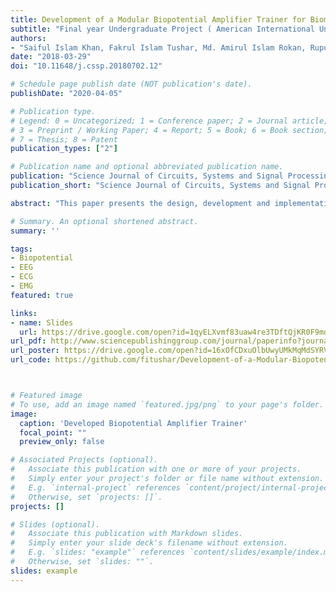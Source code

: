 ```yaml
---
title: Development of a Modular Biopotential Amplifier Trainer for Biomedical Instrumentation Laboratory Experiments
subtitle: "Final year Undergraduate Project ( American International University Bangladesh), Dean's Award for securing 2nd place out of 180 projects of Academic year 2016-2017."
authors:
- "Saiful Islam Khan, Fakrul Islam Tushar, Md. Amirul Islam Rokan, Rupu Chowdhury"
date: "2018-03-29"
doi: "10.11648/j.cssp.20180702.12"

# Schedule page publish date (NOT publication's date).
publishDate: "2020-04-05"

# Publication type.
# Legend: 0 = Uncategorized; 1 = Conference paper; 2 = Journal article;
# 3 = Preprint / Working Paper; 4 = Report; 5 = Book; 6 = Book section;
# 7 = Thesis; 8 = Patent
publication_types: ["2"]

# Publication name and optional abbreviated publication name.
publication: "Science Journal of Circuits, Systems and Signal Processing. Vol. 7, No. 2, 2018, pp. 48-59"
publication_short: "Science Journal of Circuits, Systems and Signal Processing. Vol. 7, No. 2, 2018, pp. 48-59"

abstract: "This paper presents the design, development and implementation of a reconfigurable low-cost biopotential amplifier trainer module (RTR module) and quantitative analysis of the students’ compatibility with the trainer module. The trainer module can measure Electrocardiogram (ECG), Electroencephalogram (EEG) and Electromyogram (EMG) biopotential signals by reconfiguring the module using the basic circuit and filtering blocks. Given hand on experience, the module is designed and implemented in such reconfigurable manner that the students can avoid, disconnect and add any filtering blocks to understand the effect of these filters to the biopotential signals. The laboratory experience is an important component of the learning process. The RTR module is a low cost and compact educational tool. With this RTR module, the students should be able to recognize the biopotential signals and the acquisition methods in an intuitive and easy way, allowing them to improve their skills of designing biomedical instrumentation."

# Summary. An optional shortened abstract.
summary: ''

tags:
- Biopotential
- EEG
- ECG
- EMG
featured: true

links:
- name: Slides
  url: https://drive.google.com/open?id=1qyELXvmf83uaw4re3TDftQjKR0F9mdGo
url_pdf: http://www.sciencepublishinggroup.com/journal/paperinfo?journalid=136&doi=10.11648/j.cssp.20180702.12
url_poster: https://drive.google.com/open?id=16xOfCDxuOlbUwyUMkMqMdSYRVQxHv-g6
url_code: https://github.com/fitushar/Development-of-a-Modular-Biopotential-Amplifier-Trainer-for-Biomedical-Instrumentation-Laboratory-Ex



# Featured image
# To use, add an image named `featured.jpg/png` to your page's folder.
image:
  caption: 'Developed Biopotential Amplifier Trainer'
  focal_point: ""
  preview_only: false

# Associated Projects (optional).
#   Associate this publication with one or more of your projects.
#   Simply enter your project's folder or file name without extension.
#   E.g. `internal-project` references `content/project/internal-project/index.md`.
#   Otherwise, set `projects: []`.
projects: []

# Slides (optional).
#   Associate this publication with Markdown slides.
#   Simply enter your slide deck's filename without extension.
#   E.g. `slides: "example"` references `content/slides/example/index.md`.
#   Otherwise, set `slides: ""`.
slides: example
---
```

